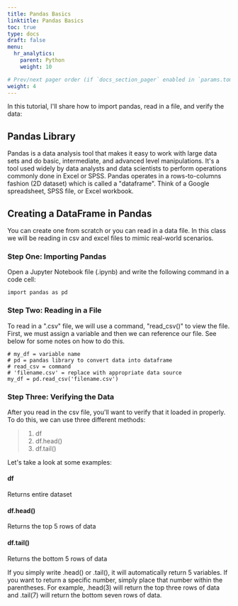 ```yaml
---
title: Pandas Basics
linktitle: Pandas Basics
toc: true
type: docs
draft: false
menu:
  hr_analytics:
    parent: Python
    weight: 10

# Prev/next pager order (if `docs_section_pager` enabled in `params.toml`)
weight: 4
---
```


In this tutorial, I'll share how to import pandas, read in a file, and verify the data:

## Pandas Library

Pandas is a data analysis tool that makes it easy to work with large data sets and do basic, intermediate, and advanced level manipulations. It's a tool used widely by data analysts and data scientists to perform operations commonly done in Excel or SPSS. Pandas operates in a rows-to-columns fashion (2D dataset) which is called a "dataframe". Think of a Google spreadsheet, SPSS file, or Excel workbook.

## Creating a DataFrame in Pandas

You can create one from scratch or you can read in a data file. In this class we will be reading in csv and excel files to mimic real-world scenarios. 

### Step One: Importing Pandas

Open a Jupyter Notebook file (.ipynb) and write the following command in a code cell: 

```
import pandas as pd
```

### Step Two: Reading in a File

To read in a ".csv" file, we will use a command, "read_csv()" to view the file. First, we must assign a variable and then we can reference our file. See below for some notes on how to do this.

```
# my_df = variable name
# pd = pandas library to convert data into dataframe
# read_csv = command
# 'filename.csv' = replace with appropriate data source
my_df = pd.read_csv('filename.csv')
```

### Step Three: Verifying the Data 

After you read in the csv file, you'll want to verify that it loaded in properly. To do this, we can use three different methods:

> 1. df
> 2. df.head()
> 3. df.tail()

Let's take a look at some examples:

#### df

Returns entire dataset

#### df.head()

Returns the top 5 rows of data

#### df.tail()

Returns the bottom 5 rows of data

If you simply write .head() or .tail(), it will automatically return 5 variables. If you want to return a specific number, simply place that number within the parentheses. For example, .head(3) will return the top three rows of data and .tail(7) will return the bottom seven rows of data.